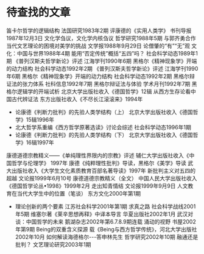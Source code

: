 # 待查找的文章
笛卡尔哲学的逻辑结构  法国研究1983年2期
评康德的《实用人类学》  书刊导报1987年12月3日
文化学刍议，文化学内核刍议   哲学研究1988年5期  与郭齐勇合作
当代文艺理论的困境对美学的挑战  文学报1988年9月29日
论僧肇的“有”“无”观  文化：中国与世界1988年4期
能用“否定传统”概括“五四”吗？  社会科学动态1989年1期
《普列汉斯夫哲学新论》评述  江海学刊1990年6期
黑格尔《精神现象学》开端的动力结构  社会科学动态1992年2期
《普列汉斯夫哲学新论》评述  江海学刊1990年6期
黑格尔《精神现象学》开端的动力结构  社会科学动态1992年2期
黑格尔辩证法的张力体系  社科信息1992年7期
黑格尔辩证法与体验  学术月刊1992年7期
黑格尔逻辑学的开端试析  北京大学出版社收入《德国哲学》12辑
从西方生存论看中国古代辨证法  东方出版社收入《不尽长江滚滚来》1994年
- 论康德《判断力批判》的先验人类学结构（上） 北京大学出版社收入《德国哲学》15辑1996年
- 北大哲学系重编《西方哲学原著选读》讨论会综述  社会科学动态1996年1期
- 论康德《判断力批判》的先验人类学结构（下）  北京大学出版社收入《德国哲学》16辑1997年

康德道德宗教精义——《单纯理性界限内的宗教》评述  辅仁大学出版社收入《中国哲学与伦理学》 1997年
康德《纯粹理性批判》导读，黑格尔《美学》导读  武大出版社收入《大学生文化素质教育百部名著导读》1997年
新批判主义对五四的超越  文论报1999年6月10号
康德道德宗教精义（全文） 中国人民大学出版社收入《德国哲学论丛•1998》1999年2月
走出知青情结  文论报1999年9月9日
人文教育在当代大学生中的位置（笔谈） 东方文化2000年第1期
- 理论创新的两个要素  江苏社会科学2001年第1期
求真之路  社会科学战线2001年5期
维塞尔著《莱辛思想再释》中译本导言  华夏出版社2002年1月
武汉对谈：中国哲学的未来  鹅湖杂志2002年第6.7.8.9期连载
涌动的视野  书屋2002年第9期
Being的双重含义探源  载《Being与西方哲学传统》，河北大学出版社2002年10月
如何解读海德格尔---答申林先生  哲学研究2002年10期
融通还是批判？  文艺理论研究2003年1期
